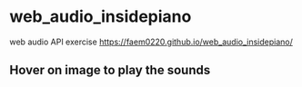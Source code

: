 # web_audio_insidepiano
web audio API exercise
https://faem0220.github.io/web_audio_insidepiano/
## Hover on image to play the sounds
